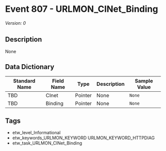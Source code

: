 # Event 807 - URLMON_CINet_Binding
###### Version: 0

## Description
None

## Data Dictionary
|Standard Name|Field Name|Type|Description|Sample Value|
|---|---|---|---|---|
|TBD|CInet|Pointer|None|`None`|
|TBD|Binding|Pointer|None|`None`|

## Tags
* etw_level_Informational
* etw_keywords_URLMON_KEYWORD URLMON_KEYWORD_HTTPDIAG
* etw_task_URLMON_CINet_Binding